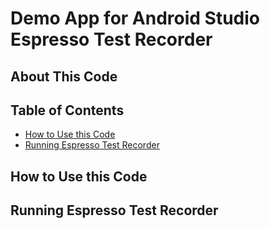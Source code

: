 # Demo App for Android Studio Espresso Test Recorder

## About This Code

## Table of Contents
<!-- START doctoc generated TOC please keep comment here to allow auto update -->
<!-- DON'T EDIT THIS SECTION, INSTEAD RE-RUN doctoc TO UPDATE -->


- [How to Use this Code](#how-to-use-this-code)
- [Running Espresso Test Recorder](#running-espresso-test-recorder)

<!-- END doctoc generated TOC please keep comment here to allow auto update -->

## How to Use this Code

## Running Espresso Test Recorder